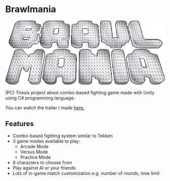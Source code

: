 # Brawlmania
![Brawlmania Logo](https://github.com/GroveJr/Brawlmania/blob/master/Sprites/Logo.png)

(PC) Thesis project about combo-based fighting game made with Unity using C# programming language.

You can watch the trailer I made [here.](https://drive.google.com/open?id=1oRtlUEsRgBSEXrX-7CA2NgrvoIsQFVll)

## Features
* Combo-based fighting system similar to Tekken
* 3 game modes available to play:
  * Arcade Mode
  * Versus Mode
  * Practice Mode
* 8 characters to choose from
* Play against AI or your friends
* Lots of in-game match customization e.g. number of rounds, time limit
